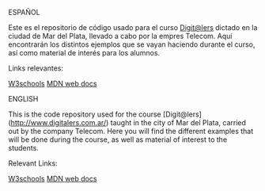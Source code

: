 ESPAÑOL 

Este es el repositorio de código usado para el curso [Digit@lers](http://www.digitalers.com.ar/) dictado en la ciudad de Mar del Plata, llevado a cabo por la empres Telecom. Aquí encontrarán los distintos ejemplos que se vayan haciendo durante el curso, así como material de interés para los alumnos.

Links relevantes:

[W3schools](https://www.w3schools.com/)
[MDN web docs](https://developer.mozilla.org/es/)

ENGLISH

This is the code repository used for the course [Digit@lers] (http://www.digitalers.com.ar/) taught in the city of Mar del Plata, carried out by 
the company Telecom. Here you will find the different examples that will be done 
during the course, as well as material of interest to the students.

Relevant Links:

[W3schools](https://www.w3schools.com/)
[MDN web docs](https://developer.mozilla.org/es/)